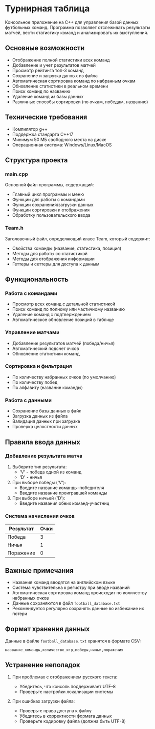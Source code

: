 # Турнирная таблица

Консольное приложение на C++ для управления базой данных футбольных команд. Программа позволяет отслеживать результаты матчей, вести статистику команд и анализировать их выступления.

## Основные возможности

- Отображение полной статистики всех команд
- Добавление и учет результатов матчей
- Просмотр рейтинга топ-3 команд
- Сохранение и загрузка данных из файла
- Автоматическая сортировка команд по набранным очкам
- Обновление статистики в реальном времени
- Поиск команд по названию
- Удаление команд из базы данных
- Различные способы сортировки (по очкам, победам, названию)

## Технические требования

- Компилятор g++
- Поддержка стандарта C++17
- Минимум 50 МБ свободного места на диске
- Операционная система: Windows/Linux/MacOS

## Структура проекта

### main.cpp
Основной файл программы, содержащий:
- Главный цикл программы и меню
- Функции для работы с командами
- Функции сохранения/загрузки данных
- Функции сортировки и отображения
- Обработку пользовательского ввода

### Team.h
Заголовочный файл, определяющий класс Team, который содержит:
- Свойства команды (название, статистика, позиция)
- Методы для работы со статистикой
- Методы для отображения информации
- Геттеры и сеттеры для доступа к данным

## Функциональность

### Работа с командами
- Просмотр всех команд с детальной статистикой
- Поиск команд по полному или частичному названию
- Удаление команд с подтверждением
- Автоматическое обновление позиций в таблице

### Управление матчами
- Добавление результатов матчей (победа/ничья)
- Автоматический подсчет очков
- Обновление статистики команд

### Сортировка и фильтрация
- По количеству набранных очков (по умолчанию)
- По количеству побед
- По алфавиту (название команды)

### Работа с данными
- Сохранение базы данных в файл
- Загрузка данных из файла
- Валидация данных при загрузке
- Проверка целостности данных

## Правила ввода данных

### Добавление результата матча
1. Выберите тип результата:
   - 'V' - победа одной из команд
   - 'D' - ничья
2. При выборе победы ('V'):
   - Введите название команды-победителя
   - Введите название проигравшей команды
3. При выборе ничьей ('D'):
   - Введите названия обеих команд-участниц

### Система начисления очков

| Результат | Очки |
|-----------|------|
| Победа    | 3    |
| Ничья     | 1    |
| Поражение | 0    |

## Важные примечания

- Названия команд вводятся на английском языке
- Система чувствительна к регистру при вводе названий
- Автоматическая сортировка команд происходит по количеству набранных очков
- Данные сохраняются в файл `football_database.txt`
- Рекомендуется регулярно сохранять данные во избежание их потери

## Формат хранения данных

Данные в файле `football_database.txt` хранятся в формате CSV:
```
название_команды,количество_игр,победы,ничьи,поражения
```

## Устранение неполадок

1. При проблемах с отображением русского текста:
   - Убедитесь, что консоль поддерживает UTF-8
   - Проверьте настройки локализации системы

2. При ошибках загрузки файла:
   - Проверьте права доступа к файлу
   - Убедитесь в корректности формата данных
   - Проверьте кодировку файла (должна быть UTF-8)
